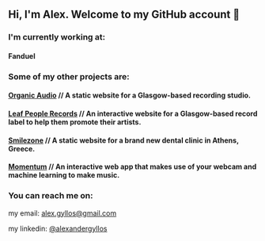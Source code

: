 ## Hi, I'm Alex. Welcome to my GitHub account 👋

<!--### Here are some of my most recent projects:

www.annajwaterston.com - Graphic Designer / Illustrator Portfolio Website

https://momentum-experience.herokuapp.com - Audio-Visual Web App
-->

### I'm currently working at:

#### Fanduel

<!-- #### [Trackographics](https://www.trackographics.com) // Building a mileage and Co2 emissions tracking for mobile and web. -->
<!--A volunteering project for the Scottish Tech Arm building a mobile app for Asylum Seekers.
-->

### Some of my other projects are:

#### [Organic Audio](https://www.theorganicaudio.com) // A static website for a Glasgow-based recording studio.

#### [Leaf People Records](https://www.leafpeople.uk) // An interactive website for a Glasgow-based record label to help them promote their artists.

#### [Smilezone](https://www.smilezone.gr) // A static website for a brand new dental clinic in Athens, Greece.

#### [Momentum](https://momentum-experience.herokuapp.com/) // An interactive web app that makes use of your webcam and machine learning to make music.

### You can reach me on:

my email:
alex.gyllos@gmail.com

my linkedin:
[@alexandergyllos](https://www.linkedin.com/in/alexander-gyllos/)

<!--
**alexgyllos/alexgyllos** is a ✨ _special_ ✨ repository because its `README.md` (this file) appears on your GitHub profile.

Here are some ideas to get you started:

- 🔭 I’m currently working on ...
- 🌱 I’m currently learning ...
- 👯 I’m looking to collaborate on ...
- 🤔 I’m looking for help with ...
- 💬 Ask me about ...
- 📫 How to reach me: ...
- 😄 Pronouns: ...
- ⚡ Fun fact: ...
-->

